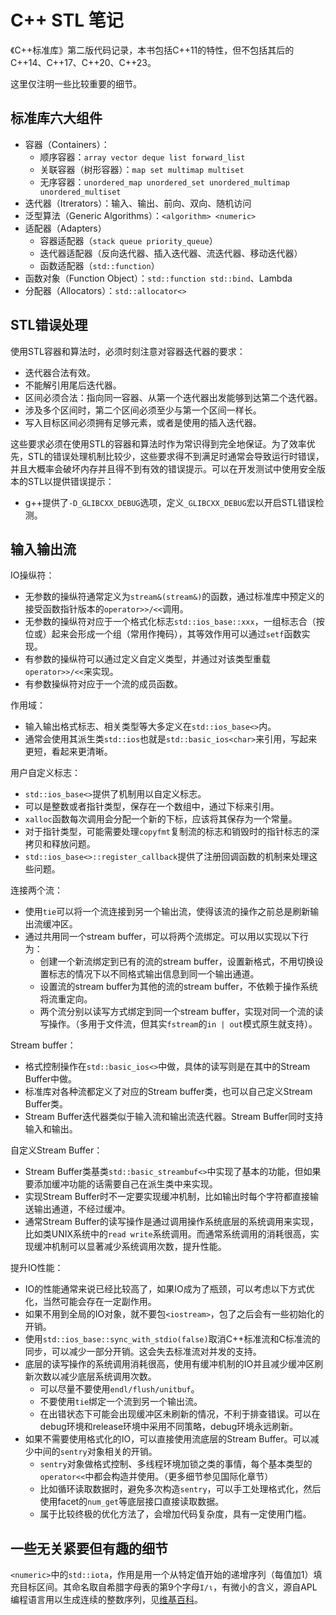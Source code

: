 # C++ STL 笔记

《C++标准库》第二版代码记录，本书包括C++11的特性，但不包括其后的C++14、C++17、C++20、C++23。

这里仅注明一些比较重要的细节。

## 标准库六大组件

- 容器（Containers）：
    - 顺序容器：`array vector deque list forward_list`
    - 关联容器（树形容器）：`map set multimap multiset`
    - 无序容器：`unordered_map unordered_set unordered_multimap unordered_multiset`
- 迭代器（Itrerators）：输入、输出、前向、双向、随机访问
- 泛型算法（Generic Algorithms）：`<algorithm> <numeric>`
- 适配器（Adapters）
    - 容器适配器（`stack queue priority_queue`）
    - 迭代器适配器（反向迭代器、插入迭代器、流迭代器、移动迭代器）
    - 函数适配器（`std::function`）
- 函数对象（Function Object）：`std::function std::bind`、Lambda
- 分配器（Allocators）：`std::allocator<>`

## STL错误处理

使用STL容器和算法时，必须时刻注意对容器迭代器的要求：
- 迭代器合法有效。
- 不能解引用尾后迭代器。
- 区间必须合法：指向同一容器、从第一个迭代器出发能够到达第二个迭代器。
- 涉及多个区间时，第二个区间必须至少与第一个区间一样长。
- 写入目标区间必须拥有足够元素，或者是使用的插入迭代器。

这些要求必须在使用STL的容器和算法时作为常识得到完全地保证。为了效率优先，STL的错误处理机制比较少，这些要求得不到满足时通常会导致运行时错误，并且大概率会破坏内存并且得不到有效的错误提示。可以在开发测试中使用安全版本的STL以提供错误提示：
- g++提供了`-D_GLIBCXX_DEBUG`选项，定义`_GLIBCXX_DEBUG`宏以开启STL错误检测。

## 输入输出流

IO操纵符：
- 无参数的操纵符通常定义为`stream&(stream&)`的函数，通过标准库中预定义的接受函数指针版本的`operator>>/<<`调用。
- 无参数的操纵符对应于一个格式化标志`std::ios_base::xxx`，一组标志合（按位或）起来会形成一个组（常用作掩码），其等效作用可以通过`setf`函数实现。
- 有参数的操纵符可以通过定义自定义类型，并通过对该类型重载`operator>>/<<`来实现。
- 有参数操纵符对应于一个流的成员函数。

作用域：
- 输入输出格式标志、相关类型等大多定义在`std::ios_base<>`内。
- 通常会使用其派生类`std::ios`也就是`std::basic_ios<char>`来引用，写起来更短，看起来更清晰。

用户自定义标志：
- `std::ios_base<>`提供了机制用以自定义标志。
- 可以是整数或者指针类型，保存在一个数组中，通过下标来引用。
- `xalloc`函数每次调用会分配一个新的下标，应该将其保存为一个常量。
- 对于指针类型，可能需要处理`copyfmt`复制流的标志和销毁时的指针标志的深拷贝和释放问题。
- `std::ios_base<>::register_callback`提供了注册回调函数的机制来处理这些问题。

连接两个流：
- 使用`tie`可以将一个流连接到另一个输出流，使得该流的操作之前总是刷新输出流缓冲区。
- 通过共用同一个stream buffer，可以将两个流绑定。可以用以实现以下行为：
    - 创建一个新流绑定到已有的流的stream buffer，设置新格式，不用切换设置标志的情况下以不同格式输出信息到同一个输出通道。
    - 设置流的stream buffer为其他的流的stream buffer，不依赖于操作系统将流重定向。
    - 两个流分别以读写方式绑定到同一个stream buffer，实现对同一个流的读写操作。（多用于文件流，但其实`fstream`的`in | out`模式原生就支持）。

Stream buffer：
- 格式控制操作在`std::basic_ios<>`中做，具体的读写则是在其中的Stream Buffer中做。
- 标准库对各种流都定义了对应的Stream buffer类，也可以自己定义Stream Buffer类。
- Stream Buffer迭代器类似于输入流和输出流迭代器。Stream Buffer同时支持输入和输出。

自定义Stream Buffer：
- Stream Buffer类基类`std::basic_streambuf<>`中实现了基本的功能，但如果要添加缓冲功能的话需要自己在派生类中来实现。
- 实现Stream Buffer时不一定要实现缓冲机制，比如输出时每个字符都直接输送输出通道，不经过缓冲。
- 通常Stream Buffer的读写操作是通过调用操作系统底层的系统调用来实现，比如类UNIX系统中的`read write`系统调用。而通常系统调用的消耗很高，实现缓冲机制可以显著减少系统调用次数，提升性能。

提升IO性能：
- IO的性能通常来说已经比较高了，如果IO成为了瓶颈，可以考虑以下方式优化，当然可能会存在一定副作用。
- 如果不用到全局的IO对象，就不要包`<iostream>`，包了之后会有一些初始化的开销。
- 使用`std::ios_base::sync_with_stdio(false)`取消C++标准流和C标准流的同步，可以减少一部分开销。这会失去标准流对并发的支持。
- 底层的读写操作的系统调用消耗很高，使用有缓冲机制的IO并且减少缓冲区刷新次数以减少底层系统调用次数。
    - 可以尽量不要使用`endl/flush/unitbuf`。
    - 不要使用`tie`绑定一个流到另一个输出流。
    - 在出错状态下可能会出现缓冲区未刷新的情况，不利于排查错误。可以在debug环境和release环境中采用不同策略，debug环境永远刷新。
- 如果不需要使用格式化的IO，可以直接使用流底层的Stream Buffer。可以减少中间的`sentry`对象相关的开销。
    - `sentry`对象做格式控制、多线程环境加锁之类的事情，每个基本类型的`operator<<`中都会构造并使用。（更多细节参见国际化章节）
    - 比如循环读取数据时，避免多次构造`sentry`，可以手工处理格式化，然后使用facet的`num_get`等底层接口直接读取数据。
    - 属于比较终极的优化方法了，会增加代码复杂度，具有一定使用门槛。


## 一些无关紧要但有趣的细节

`<numeric>`中的`std::iota`，作用是用一个从特定值开始的递增序列（每值加1）填充目标区间。其命名取自希腊字母表的第9个字母`Ι/ι`，有微小的含义，源自APL编程语言用以生成连续的整数序列，见[维基百科](https://en.wikipedia.org/wiki/Iota#Symbol)。